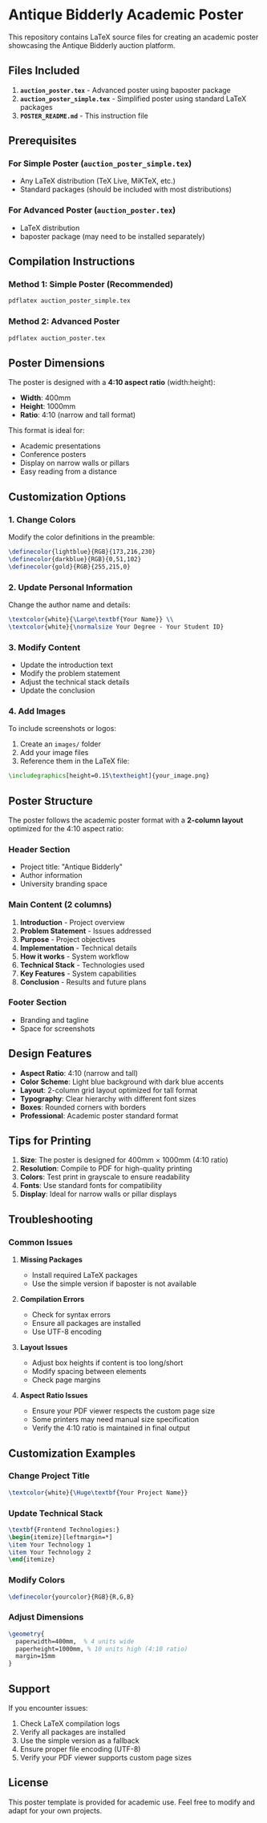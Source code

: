 # Antique Bidderly Academic Poster

This repository contains LaTeX source files for creating an academic poster showcasing the Antique Bidderly auction platform.

## Files Included

1. **`auction_poster.tex`** - Advanced poster using baposter package
2. **`auction_poster_simple.tex`** - Simplified poster using standard LaTeX packages
3. **`POSTER_README.md`** - This instruction file

## Prerequisites

### For Simple Poster (`auction_poster_simple.tex`)
- Any LaTeX distribution (TeX Live, MiKTeX, etc.)
- Standard packages (should be included with most distributions)

### For Advanced Poster (`auction_poster.tex`)
- LaTeX distribution
- baposter package (may need to be installed separately)

## Compilation Instructions

### Method 1: Simple Poster (Recommended)
```bash
pdflatex auction_poster_simple.tex
```

### Method 2: Advanced Poster
```bash
pdflatex auction_poster.tex
```

## Poster Dimensions

The poster is designed with a **4:10 aspect ratio** (width:height):
- **Width**: 400mm
- **Height**: 1000mm
- **Ratio**: 4:10 (narrow and tall format)

This format is ideal for:
- Academic presentations
- Conference posters
- Display on narrow walls or pillars
- Easy reading from a distance

## Customization Options

### 1. Change Colors
Modify the color definitions in the preamble:
```latex
\definecolor{lightblue}{RGB}{173,216,230}
\definecolor{darkblue}{RGB}{0,51,102}
\definecolor{gold}{RGB}{255,215,0}
```

### 2. Update Personal Information
Change the author name and details:
```latex
\textcolor{white}{\Large\textbf{Your Name}} \\
\textcolor{white}{\normalsize Your Degree - Your Student ID}
```

### 3. Modify Content
- Update the introduction text
- Modify the problem statement
- Adjust the technical stack details
- Update the conclusion

### 4. Add Images
To include screenshots or logos:
1. Create an `images/` folder
2. Add your image files
3. Reference them in the LaTeX file:
```latex
\includegraphics[height=0.15\textheight]{your_image.png}
```

## Poster Structure

The poster follows the academic poster format with a **2-column layout** optimized for the 4:10 aspect ratio:

### Header Section
- Project title: "Antique Bidderly"
- Author information
- University branding space

### Main Content (2 columns)
1. **Introduction** - Project overview
2. **Problem Statement** - Issues addressed
3. **Purpose** - Project objectives
4. **Implementation** - Technical details
5. **How it works** - System workflow
6. **Technical Stack** - Technologies used
7. **Key Features** - System capabilities
8. **Conclusion** - Results and future plans

### Footer Section
- Branding and tagline
- Space for screenshots

## Design Features

- **Aspect Ratio**: 4:10 (narrow and tall)
- **Color Scheme**: Light blue background with dark blue accents
- **Layout**: 2-column grid layout optimized for tall format
- **Typography**: Clear hierarchy with different font sizes
- **Boxes**: Rounded corners with borders
- **Professional**: Academic poster standard format

## Tips for Printing

1. **Size**: The poster is designed for 400mm × 1000mm (4:10 ratio)
2. **Resolution**: Compile to PDF for high-quality printing
3. **Colors**: Test print in grayscale to ensure readability
4. **Fonts**: Use standard fonts for compatibility
5. **Display**: Ideal for narrow walls or pillar displays

## Troubleshooting

### Common Issues

1. **Missing Packages**
   - Install required LaTeX packages
   - Use the simple version if baposter is not available

2. **Compilation Errors**
   - Check for syntax errors
   - Ensure all packages are installed
   - Use UTF-8 encoding

3. **Layout Issues**
   - Adjust box heights if content is too long/short
   - Modify spacing between elements
   - Check page margins

4. **Aspect Ratio Issues**
   - Ensure your PDF viewer respects the custom page size
   - Some printers may need manual size specification
   - Verify the 4:10 ratio is maintained in final output

## Customization Examples

### Change Project Title
```latex
\textcolor{white}{\Huge\textbf{Your Project Name}}
```

### Update Technical Stack
```latex
\textbf{Frontend Technologies:}
\begin{itemize}[leftmargin=*]
\item Your Technology 1
\item Your Technology 2
\end{itemize}
```

### Modify Colors
```latex
\definecolor{yourcolor}{RGB}{R,G,B}
```

### Adjust Dimensions
```latex
\geometry{
  paperwidth=400mm,  % 4 units wide
  paperheight=1000mm, % 10 units high (4:10 ratio)
  margin=15mm
}
```

## Support

If you encounter issues:
1. Check LaTeX compilation logs
2. Verify all packages are installed
3. Use the simple version as a fallback
4. Ensure proper file encoding (UTF-8)
5. Verify your PDF viewer supports custom page sizes

## License

This poster template is provided for academic use. Feel free to modify and adapt for your own projects.
